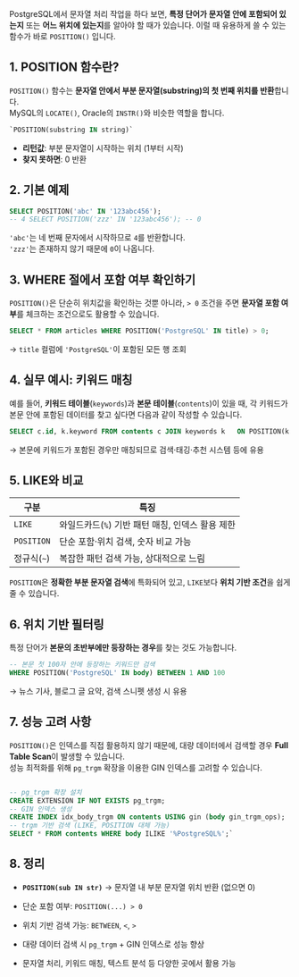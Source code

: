 
PostgreSQL에서 문자열 처리 작업을 하다 보면, **특정 단어가 문자열 안에 포함되어 있는지** 또는 **어느 위치에 있는지**를 알아야 할 때가 있습니다. 이럴 때 유용하게 쓸 수 있는 함수가 바로 `POSITION()` 입니다.

## 1. POSITION 함수란?

`POSITION()` 함수는 **문자열 안에서 부분 문자열(substring)의 첫 번째 위치를 반환**합니다.  
MySQL의 `LOCATE()`, Oracle의 `INSTR()`와 비슷한 역할을 합니다.

```sql
`POSITION(substring IN string)`
```

- **리턴값**: 부분 문자열이 시작하는 위치 (1부터 시작)
- **찾지 못하면**: 0 반환
## 2. 기본 예제

```sql
SELECT POSITION('abc' IN '123abc456'); 
-- 4 SELECT POSITION('zzz' IN '123abc456'); -- 0
```
`'abc'`는 네 번째 문자에서 시작하므로 `4`를 반환합니다.  
`'zzz'`는 존재하지 않기 때문에 `0`이 나옵니다.

## 3. WHERE 절에서 포함 여부 확인하기

`POSITION()`은 단순히 위치값을 확인하는 것뿐 아니라, `> 0` 조건을 주면 **문자열 포함 여부**를 체크하는 조건으로도 활용할 수 있습니다.

```sql
SELECT * FROM articles WHERE POSITION('PostgreSQL' IN title) > 0;
```
→ `title` 컬럼에 `'PostgreSQL'`이 포함된 모든 행 조회

## 4. 실무 예시: 키워드 매칭

예를 들어, **키워드 테이블**(`keywords`)과 **본문 테이블**(`contents`)이 있을 때, 각 키워드가 본문 안에 포함된 데이터를 찾고 싶다면 다음과 같이 작성할 수 있습니다.

```sql
SELECT c.id, k.keyword FROM contents c JOIN keywords k   ON POSITION(k.keyword IN c.body) > 0;
```

→ 본문에 키워드가 포함된 경우만 매칭되므로 검색·태깅·추천 시스템 등에 유용

## 5. LIKE와 비교

|구분|특징|
|---|---|
|`LIKE`|와일드카드(`%`) 기반 패턴 매칭, 인덱스 활용 제한|
|`POSITION`|단순 포함·위치 검색, 숫자 비교 가능|
|정규식(`~`)|복잡한 패턴 검색 가능, 상대적으로 느림|

`POSITION`은 **정확한 부분 문자열 검색**에 특화되어 있고, `LIKE`보다 **위치 기반 조건**을 쉽게 줄 수 있습니다.

## 6. 위치 기반 필터링

특정 단어가 **본문의 초반부에만 등장하는 경우**를 찾는 것도 가능합니다.

```sql
-- 본문 첫 100자 안에 등장하는 키워드만 검색 
WHERE POSITION('PostgreSQL' IN body) BETWEEN 1 AND 100
```
→ 뉴스 기사, 블로그 글 요약, 검색 스니펫 생성 시 유용

## 7. 성능 고려 사항

`POSITION()`은 인덱스를 직접 활용하지 않기 때문에, 대량 데이터에서 검색할 경우 **Full Table Scan**이 발생할 수 있습니다.  
성능 최적화를 위해 `pg_trgm` 확장을 이용한 GIN 인덱스를 고려할 수 있습니다.

```sql

-- pg_trgm 확장 설치 
CREATE EXTENSION IF NOT EXISTS pg_trgm; 
-- GIN 인덱스 생성 
CREATE INDEX idx_body_trgm ON contents USING gin (body gin_trgm_ops);  
-- trgm 기반 검색 (LIKE, POSITION 대체 가능) 
SELECT * FROM contents WHERE body ILIKE '%PostgreSQL%';`
```
## 8. 정리

- **`POSITION(sub IN str)`** → 문자열 내 부분 문자열 위치 반환 (없으면 0)
    
- 단순 포함 여부: `POSITION(...) > 0`
    
- 위치 기반 검색 가능: `BETWEEN`, `<`, `>`
    
- 대량 데이터 검색 시 `pg_trgm` + GIN 인덱스로 성능 향상
    
- 문자열 처리, 키워드 매칭, 텍스트 분석 등 다양한 곳에서 활용 가능